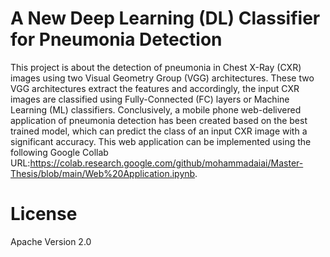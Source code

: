 # A New Deep Learning (DL) Classifier for Pneumonia Detection
This project is about the detection of pneumonia in Chest X-Ray (CXR) images using two Visual Geometry Group (VGG) architectures. These two VGG architectures extract the features and accordingly, the input CXR images are classified using Fully-Connected (FC) layers or Machine Learning (ML) classifiers. Conclusively, a mobile phone web-delivered application of pneumonia detection has been created based on the best trained model, which can predict the class of an input CXR image with a significant accuracy. This web application can be implemented using the following Google Collab URL:https://colab.research.google.com/github/mohammadaiai/Master-Thesis/blob/main/Web%20Application.ipynb.
# License
Apache Version 2.0
